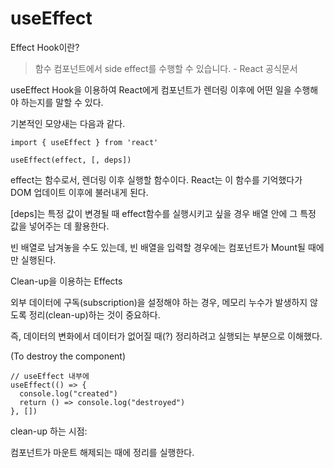 # useEffect

Effect Hook이란?

> 함수 컴포넌트에서 side effect를 수행할 수 있습니다. - React 공식문서

useEffect Hook을 이용하여 React에게 컴포넌트가 렌더링 이후에 어떤 일을 수행해야 하는지를 말할 수 있다.

기본적인 모양새는 다음과 같다.

```
import { useEffect } from 'react'

useEffect(effect, [, deps])
```

effect는 함수로서, 렌더링 이후 실행할 함수이다. React는 이 함수를 기억했다가 DOM 업데이트 이후에 불러내게 된다.

[deps]는 특정 값이 변경될 때 effect함수를 실행시키고 싶을 경우 배열 안에 그 특정 값을 넣어주는 데 활용한다.

빈 배열로 남겨놓을 수도 있는데, 빈 배열을 입력할 경우에는 컴포넌트가 Mount될 때에만 실행된다.



Clean-up을 이용하는 Effects

외부 데이터에 구독(subscription)을 설정해야 하는 경우, 메모리 누수가 발생하지 않도록 정리(clean-up)하는 것이 중요하다.

즉, 데이터의 변화에서 데이터가 없어질 때(?) 정리하려고 실행되는 부분으로 이해했다.

(To destroy the component)

```
// useEffect 내부에
useEffect(() => {
  console.log("created")
  return () => console.log("destroyed")
}, [])
```

clean-up 하는 시점:

컴포넌트가 마운트 해제되는 때에 정리를 실행한다.